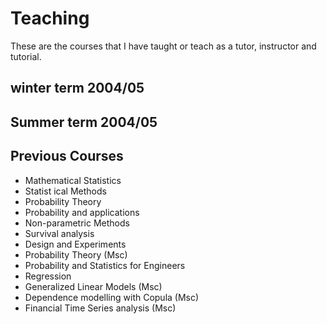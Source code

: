 ---
---

# Teaching

These are the courses that I have taught or teach as a tutor, instructor and tutorial.

## winter term 2004/05

## Summer term 2004/05


## Previous Courses

* Mathematical Statistics  
* Statist ical Methods  
* Probability Theory  
* Probability and applications  
* Non-parametric Methods  
* Survival analysis  
* Design and Experiments  
* Probability Theory (Msc)  
* Probability and Statistics for Engineers  
* Regression  
* Generalized Linear Models (Msc)  
* Dependence modelling with Copula (Msc)  
* Financial Time Series analysis (Msc)

